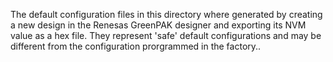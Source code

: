 The default configuration files in this directory where generated by
creating a new design in the Renesas GreenPAK designer and exporting its
NVM value as a hex file. They represent 'safe' default configurations
and may be different from the configuration prorgrammed in the factory..
